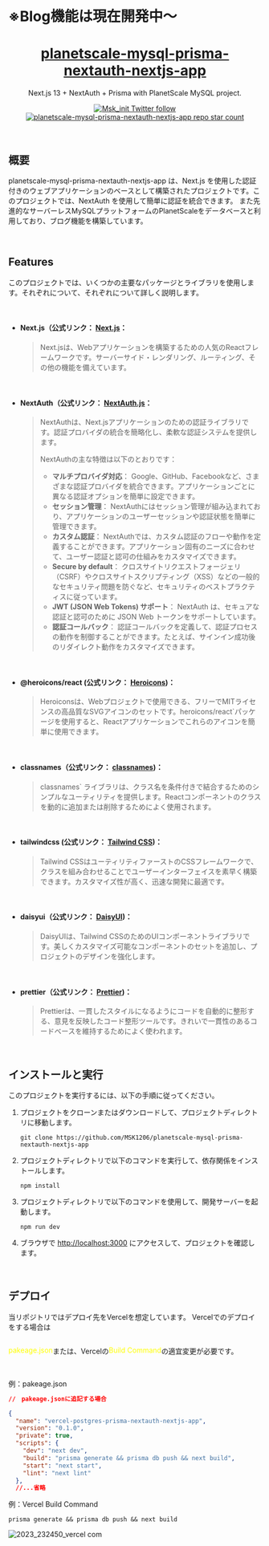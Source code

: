 # ※Blog機能は現在開発中〜


<a href="https://nextjs-nextauth-app.vercel.app/">
  <h1 align="center">planetscale-mysql-prisma-nextauth-nextjs-app</h1>
</a>

<p align="center">
  Next.js 13 + NextAuth + Prisma with PlanetScale MySQL project.
</p>

<p align="center">
  <a href="https://twitter.com/Msk_init">
    <img src="https://img.shields.io/twitter/follow/:Msk_init" alt="Msk_init Twitter follow" />
  </a>
  <a href="https://github.com/MSK1206/nextjs-nextauth-app">
    <img src="https://img.shields.io/github/stars/MSK1206/planetscale-mysql-prisma-nextauth-nextjs-app?label=MSK1206%2Fplanetscale-mysql-prisma-nextauth-nextjs-app" alt="planetscale-mysql-prisma-nextauth-nextjs-app repo star count" />
  </a>
</p>

<br />

## 概要

planetscale-mysql-prisma-nextauth-nextjs-app は、Next.js を使用した認証付きのウェブアプリケーションのベースとして構築されたプロジェクトです。このプロジェクトでは、NextAuth を使用して簡単に認証を統合できます。
また先進的なサーバーレスMySQLプラットフォームのPlanetScaleをデータベースと利用しており、ブログ機能を構築しています。

<br />

## Features

このプロジェクトでは、いくつかの主要なパッケージとライブラリを使用します。それぞれについて、それぞれについて詳しく説明します。

<br />

- #### **Next.js（公式リンク： [Next.js](https://nextjs.org/)**：
  > Next.jsは、Webアプリケーションを構築するための人気のReactフレームワークです。サーバーサイド・レンダリング、ルーティング、その他の機能を備えています。

<br />

- #### **NextAuth（公式リンク： [NextAuth.js](https://next-auth.js.org/)**：
  > NextAuthは、Next.jsアプリケーションのための認証ライブラリです。認証プロバイダの統合を簡略化し、柔軟な認証システムを提供します。
  >
  > NextAuthの主な特徴は以下のとおりです：
  >
  > - **マルチプロバイダ対応**： Google、GitHub、Facebookなど、さまざまな認証プロバイダを統合できます。アプリケーションごとに異なる認証オプションを簡単に設定できます。
  > - **セッション管理**： NextAuthにはセッション管理が組み込まれており、アプリケーションのユーザーセッションや認証状態を簡単に管理できます。
  > - **カスタム認証**： NextAuthでは、カスタム認証のフローや動作を定義することができます。アプリケーション固有のニーズに合わせて、ユーザー認証と認可の仕組みをカスタマイズできます。
  > - **Secure by default**： クロスサイトリクエストフォージェリ（CSRF）やクロスサイトスクリプティング（XSS）などの一般的なセキュリティ問題を防ぐなど、セキュリティのベストプラクティスに従っています。
  > - **JWT (JSON Web Tokens) サポート**： NextAuth は、セキュアな認証と認可のために JSON Web トークンをサポートしています。
  > - **認証コールバック**： 認証コールバックを定義して、認証プロセスの動作を制御することができます。たとえば、サインイン成功後のリダイレクト動作をカスタマイズできます。

<br />

- #### **@heroicons/react (公式リンク： [Heroicons](https://heroicons.com/))**：
  > Heroiconsは、Webプロジェクトで使用できる、フリーでMITライセンスの高品質なSVGアイコンのセットです。heroicons/react`パッケージを使用すると、Reactアプリケーションでこれらのアイコンを簡単に使用できます。

<br />

- #### **classnames（公式リンク： [classnames](https://www.npmjs.com/package/classnames))**：
  > classnames` ライブラリは、クラス名を条件付きで結合するためのシンプルなユーティリティを提供します。Reactコンポーネントのクラスを動的に追加または削除するためによく使用されます。

<br />

- #### **tailwindcss (公式リンク： [Tailwind CSS](https://tailwindcss.com/))**：
  > Tailwind CSSはユーティリティファーストのCSSフレームワークで、クラスを組み合わせることでユーザーインターフェイスを素早く構築できます。カスタマイズ性が高く、迅速な開発に最適です。

<br />

- #### **daisyui（公式リンク： [DaisyUI](https://daisyui.com/))**：
  > DaisyUIは、Tailwind CSSのためのUIコンポーネントライブラリです。美しくカスタマイズ可能なコンポーネントのセットを追加し、プロジェクトのデザインを強化します。

<br />

- #### **prettier（公式リンク： [Prettier](https://prettier.io/))**：
  > Prettierは、一貫したスタイルになるようにコードを自動的に整形する、意見を反映したコード整形ツールです。きれいで一貫性のあるコードベースを維持するためによく使われます。

<br />

## インストールと実行

このプロジェクトを実行するには、以下の手順に従ってください。

1. プロジェクトをクローンまたはダウンロードして、プロジェクトディレクトリに移動します。

   ```
   git clone https://github.com/MSK1206/planetscale-mysql-prisma-nextauth-nextjs-app
   ```

2. プロジェクトディレクトリで以下のコマンドを実行して、依存関係をインストールします。

   ```
   npm install
   ```

3. プロジェクトディレクトリで以下のコマンドを使用して、開発サーバーを起動します。

   ```
   npm run dev
   ```

4. ブラウザで [http://localhost:3000](http://localhost:3000) にアクセスして、プロジェクトを確認します。

<br />

## デプロイ

<h43>当リポジトリではデプロイ先をVercelを想定しています。
Vercelでのデプロイをする場合は

<div style="display: flex">
<p style="color: yellow">pakeage.json</p>
<p>または、Vercelの</p>
<p style="color: yellow">Build Command</p>
<p>の適宜変更が必要です。</p>
</div>

<br />

例：pakeage.json

```json
//　pakeage.jsonに追記する場合

{
  "name": "vercel-postgres-prisma-nextauth-nextjs-app",
  "version": "0.1.0",
  "private": true,
  "scripts": {
    "dev": "next dev",
    "build": "prisma generate && prisma db push && next build",
    "start": "next start",
    "lint": "next lint"
  },
  //...省略
```

例：Vercel Build Command

```
prisma generate && prisma db push && next build
```

![2023_232450_vercel com](https://github.com/MSK1206/planetscale-mysql-prisma-nextauth-nextjs-app/assets/86665622/4aeacdb1-8f4f-41a8-b9c0-b18b8fd24dd8)

